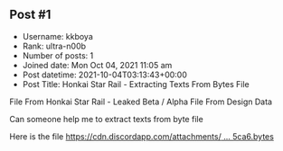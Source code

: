 ## Post #1
- Username: kkboya
- Rank: ultra-n00b
- Number of posts: 1
- Joined date: Mon Oct 04, 2021 11:05 am
- Post datetime: 2021-10-04T03:13:43+00:00
- Post Title: Honkai Star Rail - Extracting Texts From Bytes File

File From Honkai Star Rail - Leaked Beta / Alpha
File From Design Data 

Can someone help me to extract texts from byte file

Here is the file [https://cdn.discordapp.com/attachments/ ... 5ca6.bytes](https://cdn.discordapp.com/attachments/493153303551541258/894404398439092275/0a844b401cb0124c768ca883232e5ca6.bytes)

